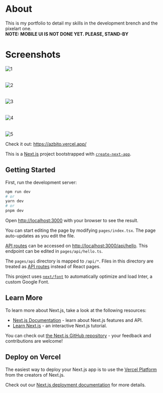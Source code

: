 # About

This is my portfolio to detail my skills in the development brench and the pixelart one.
<br />
<strong>NOTE: MOBILE UI IS NOT DONE YET. PLEASE, STAND-BY</strong>

# Screenshots

![1](https://user-images.githubusercontent.com/101950809/224459133-7c05e45a-3995-4304-94e6-2abafefd4727.png)
<br />
<br />
<br />
![2](https://user-images.githubusercontent.com/101950809/224459155-2b5a5cb7-0059-4167-abdc-e647a21f52eb.png)
<br />
<br />
<br />
![3](https://user-images.githubusercontent.com/101950809/224459214-f360cf42-6503-4a45-afa2-961c7ac20c71.png)
<br />
<br />
<br />
![4](https://user-images.githubusercontent.com/101950809/224459307-88d2a7c3-7d7b-4a41-82c9-d09b68499364.png)
<br />
<br />
<br />
![5](https://user-images.githubusercontent.com/101950809/224459318-2a60f771-06bc-470c-aef2-35a5e0ba8863.png)

Check it out: https://azbito.vercel.app/

This is a [Next.js](https://nextjs.org/) project bootstrapped with [`create-next-app`](https://github.com/vercel/next.js/tree/canary/packages/create-next-app).

## Getting Started

First, run the development server:

```bash
npm run dev
# or
yarn dev
# or
pnpm dev
```

Open [http://localhost:3000](http://localhost:3000) with your browser to see the result.

You can start editing the page by modifying `pages/index.tsx`. The page auto-updates as you edit the file.

[API routes](https://nextjs.org/docs/api-routes/introduction) can be accessed on [http://localhost:3000/api/hello](http://localhost:3000/api/hello). This endpoint can be edited in `pages/api/hello.ts`.

The `pages/api` directory is mapped to `/api/*`. Files in this directory are treated as [API routes](https://nextjs.org/docs/api-routes/introduction) instead of React pages.

This project uses [`next/font`](https://nextjs.org/docs/basic-features/font-optimization) to automatically optimize and load Inter, a custom Google Font.

## Learn More

To learn more about Next.js, take a look at the following resources:

- [Next.js Documentation](https://nextjs.org/docs) - learn about Next.js features and API.
- [Learn Next.js](https://nextjs.org/learn) - an interactive Next.js tutorial.

You can check out [the Next.js GitHub repository](https://github.com/vercel/next.js/) - your feedback and contributions are welcome!

## Deploy on Vercel

The easiest way to deploy your Next.js app is to use the [Vercel Platform](https://vercel.com/new?utm_medium=default-template&filter=next.js&utm_source=create-next-app&utm_campaign=create-next-app-readme) from the creators of Next.js.

Check out our [Next.js deployment documentation](https://nextjs.org/docs/deployment) for more details.
